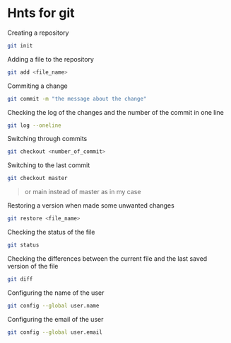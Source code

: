 # Hnts for git

Creating a repository
```sh
git init
```
Adding a file to the repository
```sh
git add <file_name>
```
Commiting a change
```sh
git commit -m "the message about the change"
```
Checking the log of the changes and the number of the commit in one line
```sh
git log --oneline
```
Switching through commits
```sh
git checkout <number_of_commit>
```
Switching to the last commit
```sh
git checkout master
```
>or main instead of master as in my case

Restoring a version when made some unwanted changes
```sh
git restore <file_name>
```
Checking the status of the file
```sh
git status
```
Checking the differences between the current file and the last saved version of the file
```sh
git diff
```
Configuring the name of the user
```sh
git config --global user.name
```
Configuring the email of the user
```sh
git config --global user.email
```

